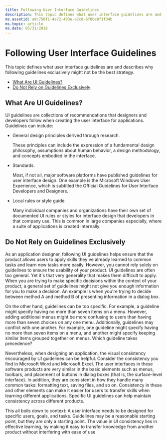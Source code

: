 ```yaml
---
title: Following User Interface Guidelines
description: This topic defines what user interface guidelines are and describes why following guidelines exclusively might not be the best strategy.
ms.assetid: a9c750f1-4a72-493e-a7c8-6f6be0f1f34b
ms.topic: article
ms.date: 05/31/2018
---
```


# Following User Interface Guidelines

This topic defines what user interface guidelines are and describes why following guidelines exclusively might not be the best strategy.

-   [What Are UI Guidelines?](#what-are-ui-guidelines)
-   [Do Not Rely on Guidelines Exclusively](#do-not-rely-on-guidelines-exclusively)

## What Are UI Guidelines?

UI guidelines are collections of recommendations that designers and developers follow when creating the user interface for applications. Guidelines can include:

-   General design principles derived through research.

    These principles can include the expression of a fundamental design philosophy, assumptions about human behavior, a design methodology, and concepts embodied in the interface.

-   Standards.

    Most, if not all, major software platforms have published guidelines for user interface design. One example is the Microsoft Windows User Experience, which is subtitled the Official Guidelines for User Interface Developers and Designers.

-   Local rules or style guide.

    Many individual companies and organizations have their own set of documented UI rules or styles for interface design that developers in that company use. This is common in large companies especially, where a suite of applications is created internally.

## Do Not Rely on Guidelines Exclusively

As an application designer, following UI guidelines helps ensure that the product allows users to apply skills they've already learned to common tasks and learn new tasks more easily. However, you cannot rely solely on guidelines to ensure the usability of your product. UI guidelines are often too general. Yet it's that very generality that makes them difficult to apply. When you are trying to make specific decisions within the context of your product, a general set of guidelines might not give you enough information for you to make a decision. An example is when you're trying to decide between method A and method B of presenting information in a dialog box.

On the other hand, guidelines can be too specific. For example, a guideline might specify having no more than seven items on a menu. However, adding additional menus might be more confusing to users than having more than seven choices on any one menu. Additionally, guidelines may conflict with one another. For example, one guideline might specify having no more than seven items on a menu, and another might specify keeping similar items grouped together on menus. Which guideline takes precedence?

Nevertheless, when designing an application, the visual consistency encouraged by UI guidelines can be helpful. Consider the consistency you find in Microsoft Word and Microsoft Excel. The user interfaces in these software products are very similar in the basic elements such as menus, toolbars, and placement of buttons in dialog boxes (that is, the surface-level interface). In addition, they are consistent in how they handle many common tasks: formatting text, saving files, and so on. Consistency in these and other elements can make it easier for users to transfer skills when learning different applications. Specific UI guidelines can help maintain consistency across different products.

This all boils down to context: A user interface needs to be designed for specific users, goals, and tasks. Guidelines may be a reasonable starting point, but they are only a starting point. The value in UI consistency lies in effective learning, by making it easy to transfer knowledge from another product without interfering with ease of use.

 

 




